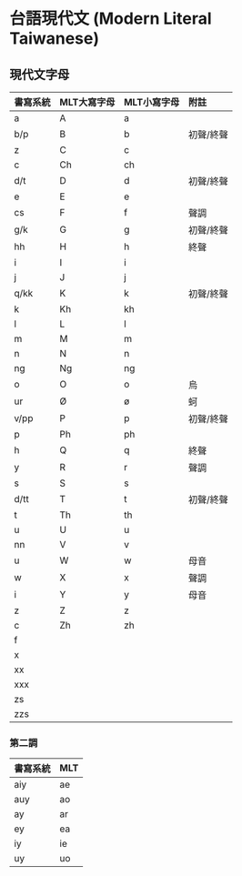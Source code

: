 # 台語現代文 (Modern Literal Taiwanese)

## 現代文字母

| 書寫系統 | MLT大寫字母 | MLT小寫字母 | 附註 |
| :--- | :--- | :--- | :--- |
| a | A | a | |
| b/p | B | b | 初聲/終聲 |
| z | C | c | |
| c | Ch | ch | |
| d/t | D | d | 初聲/終聲 |
| e | E | e | |
| cs | F | f | 聲調 |
| g/k | G | g | 初聲/終聲 |
| hh | H | h | 終聲 |
| i | I | i | |
| j | J | j | |
| q/kk | K | k | 初聲/終聲 |
| k | Kh | kh | |
| l | L | l | |
| m | M | m | |
| n | N | n | |
| ng | Ng | ng | |
| o | O | o | 烏 |
| ur | Ø | ø | 蚵 |
| v/pp | P | p | 初聲/終聲 |
| p | Ph | ph | |
| h | Q | q | 終聲 |
| y | R | r | 聲調 |
| s | S | s | |
| d/tt | T | t | 初聲/終聲 |
| t | Th | th | |
| u | U | u | |
| nn | V | v | |
| u | W | w | 母音 |
| w | X | x | 聲調 |
| i | Y | y | 母音 |
| z | Z | z | |
| c | Zh | zh | |
| f ||||
| x ||||
| xx ||||
| xxx ||||
| zs ||||
| zzs ||||

### 第二調

| **書寫系統** | MLT |
| :--- | :--- |
| aiy | ae |
| auy | ao |
| ay | ar |
| ey | ea |
| iy | ie |
| uy | uo |
